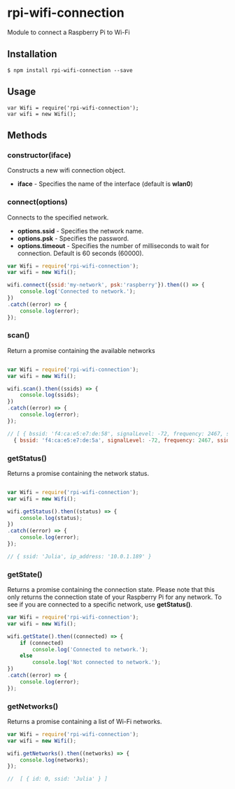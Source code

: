 # rpi-wifi-connection

Module to connect a Raspberry Pi to Wi-Fi

## Installation
	$ npm install rpi-wifi-connection --save

## Usage
    var Wifi = require('rpi-wifi-connection');
    var wifi = new Wifi();

## Methods

### constructor(iface)

Constructs a new wifi connection object.

- **iface**  - Specifies the name of the interface (default is **wlan0**)

### connect(options)

Connects to the specified network.

- **options.ssid**                   - Specifies the network name.
- **options.psk**                    - Specifies the password.
- **options.timeout**                - Specifies the number of milliseconds to wait for connection. Default is 60 seconds (60000).

````javascript
var Wifi = require('rpi-wifi-connection');
var wifi = new Wifi();

wifi.connect({ssid:'my-network', psk:'raspberry'}).then(() => {
    console.log('Connected to network.');
})
.catch((error) => {
    console.log(error);
});
````

### scan()

Return a promise containing the available networks

````javascript

var Wifi = require('rpi-wifi-connection');
var wifi = new Wifi();

wifi.scan().then((ssids) => {
    console.log(ssids);
})
.catch((error) => {
    console.log(error);
});

// [ { bssid: 'f4:ca:e5:e7:de:58', signalLevel: -72, frequency: 2467, ssid: 'homo' },
  { bssid: 'f4:ca:e5:e7:de:5a', signalLevel: -72, frequency: 2467, ssid: 'deus' } ]
````

### getStatus()

Returns a promise containing the network status.

````javascript

var Wifi = require('rpi-wifi-connection');
var wifi = new Wifi();

wifi.getStatus().then((status) => {
    console.log(status);
})
.catch((error) => {
    console.log(error);
});

// { ssid: 'Julia', ip_address: '10.0.1.189' }
````

### getState()

Returns a promise containing the connection state. Please note that
this only returns the connection state of your Raspberry Pi for any network.
To see if you are connected to a specific network, use **getStatus()**.

````javascript
var Wifi = require('rpi-wifi-connection');
var wifi = new Wifi();

wifi.getState().then((connected) => {
    if (connected)        
        console.log('Connected to network.');
    else
        console.log('Not connected to network.');
})
.catch((error) => {
    console.log(error);
});
````

### getNetworks()

Returns a promise containing a list of Wi-Fi networks.

````javascript
var Wifi = require('rpi-wifi-connection');
var wifi = new Wifi();

wifi.getNetworks().then((networks) => {
    console.log(networks);
});

//  [ { id: 0, ssid: 'Julia' } ]
````
